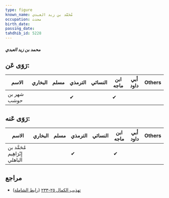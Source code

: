 ```yaml
---
type: figure
known_name: مُحَمَّد بن زيد العبدي
occupation: محدث
birth_date:
passing_date:
tahdhib_id: 5228
---
```

##### محمد بن زيد العبدي

## رَوَى عَن:
| الاسم       | البخاري | مسلم | الترمذي | النسائي | ابن ماجه | أبي داود | Others |
| ----------- | ------- | ---- | ------- | ------- | -------- | -------- | ------ |
| شهر بن حوشب |         |      | ✔       |         | ✔        |          |        |
## رَوَى عَنه:
| الاسم                           | البخاري | مسلم | الترمذي | النسائي | ابن ماجه | أبي داود | Others |
| ------------------------------- | ------- | ---- | ------- | ------- | -------- | -------- | ------ |
| مُحَمَّد بن إِبْرَاهِيم الباهلي |         |      | ✔       |         | ✔        |          |        |
## مراجع
- [تهذيب الكمال ٢٥-٢٣٣](obsidian://open?vault=Tahdhib-al-Kamal&file=Figures/٥٢٢٨-محمد%20بن%20زيد%20العبدي) ([رابط الشاملة](https://shamela.ws/book/3722/13326))